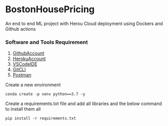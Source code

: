 # BostonHousePricing
An end to end ML project with Herou Cloud deployment using Dockers and Github actions

### Software and Tools Requirement

1. [GithubAccount](https://github.com/)
2. [HerokuAccount](https://heroku.com)
3. [VSCodeIDE](https://code.visualstudio.com/)
4. [GitCLI](https://git-scm.com/book/en/v2/Getting-Started-The-Command-Line)
5. [Postman](https://www.postman.com/downloads/)

Create a new environment 
```
conda create -p venv python==3.7 -y
```

Create a requirements.txt file and add all libraries and the below command to install them all

```
pip install -r requirements.txt
``` 
